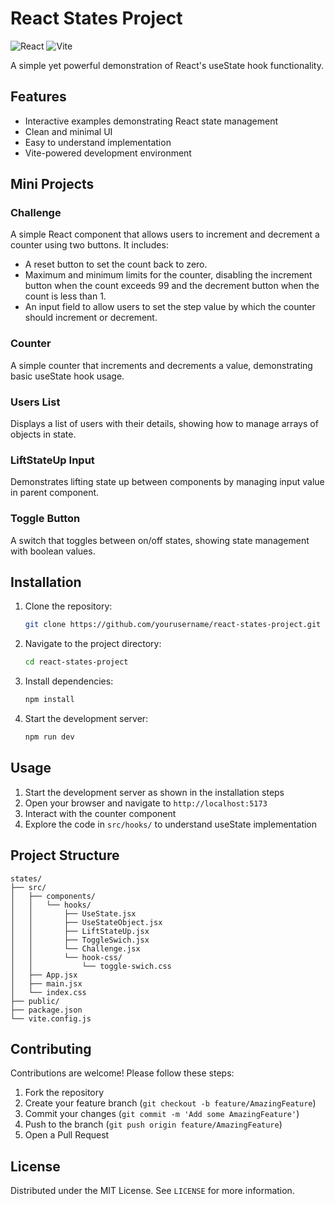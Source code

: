 # React States Project

![React](https://img.shields.io/badge/React-20232A?style=for-the-badge&logo=react&logoColor=61DAFB)
![Vite](https://img.shields.io/badge/Vite-B73BFE?style=for-the-badge&logo=vite&logoColor=FFD62E)

A simple yet powerful demonstration of React's useState hook functionality.

## Features

- Interactive examples demonstrating React state management
- Clean and minimal UI
- Easy to understand implementation
- Vite-powered development environment

## Mini Projects

### Challenge

A simple React component that allows users to increment and decrement a counter using two buttons. It includes:
- A reset button to set the count back to zero.
- Maximum and minimum limits for the counter, disabling the increment button when the count exceeds 99 and the decrement button when the count is less than 1.
- An input field to allow users to set the step value by which the counter should increment or decrement.

### Counter

A simple counter that increments and decrements a value, demonstrating basic useState hook usage.

### Users List

Displays a list of users with their details, showing how to manage arrays of objects in state.

### LiftStateUp Input

Demonstrates lifting state up between components by managing input value in parent component.

### Toggle Button

A switch that toggles between on/off states, showing state management with boolean values.

## Installation


1. Clone the repository:
   ```bash
   git clone https://github.com/yourusername/react-states-project.git
   ```
2. Navigate to the project directory:
   ```bash
   cd react-states-project
   ```
3. Install dependencies:
   ```bash
   npm install
   ```
4. Start the development server:
   ```bash
   npm run dev
   ```

## Usage

1. Start the development server as shown in the installation steps
2. Open your browser and navigate to `http://localhost:5173`
3. Interact with the counter component
4. Explore the code in `src/hooks/` to understand useState implementation

## Project Structure

```
states/
├── src/
│   ├── components/
│   │   └── hooks/
│   │       ├── UseState.jsx
│   │       ├── UseStateObject.jsx
│   │       ├── LiftStateUp.jsx
│   │       ├── ToggleSwich.jsx
│   │       └── Challenge.jsx
│   │       └── hook-css/
│   │           └── toggle-swich.css
│   ├── App.jsx
│   ├── main.jsx
│   └── index.css
├── public/
├── package.json
└── vite.config.js
```


## Contributing

Contributions are welcome! Please follow these steps:

1. Fork the repository
2. Create your feature branch (`git checkout -b feature/AmazingFeature`)
3. Commit your changes (`git commit -m 'Add some AmazingFeature'`)
4. Push to the branch (`git push origin feature/AmazingFeature`)
5. Open a Pull Request

## License

Distributed under the MIT License. See `LICENSE` for more information.
